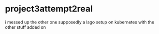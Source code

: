 # project3attempt2real
i messed up the other one
supposedly a lago setup on kubernetes with the other stuff added on
